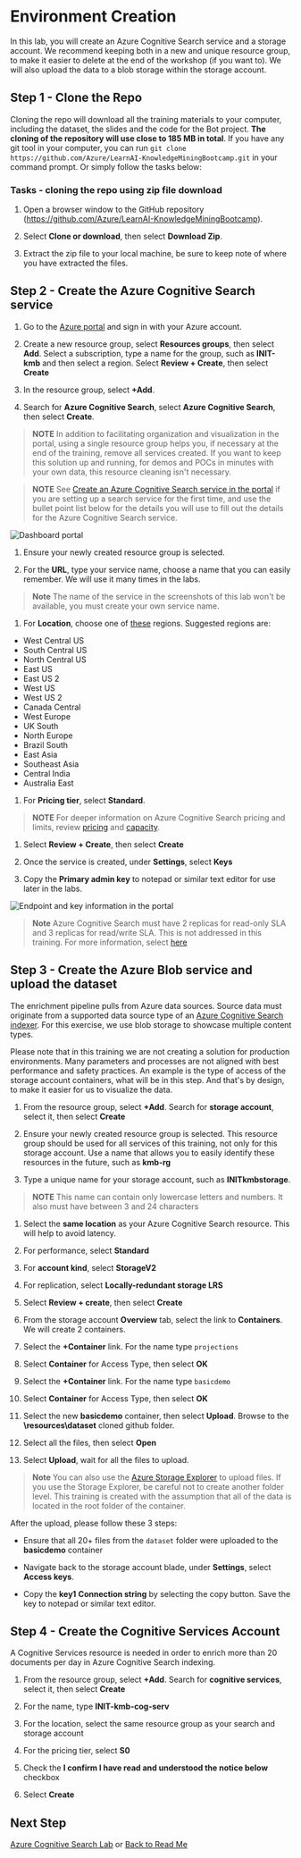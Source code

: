 # Environment Creation

In this lab, you will create an Azure Cognitive Search service and a storage account. We recommend keeping both in a new and unique resource group, to make it easier to delete at the end of the workshop (if you want to). We will also upload the data to a blob storage within the storage account.

## Step 1 - Clone the Repo

Cloning the repo will download all the training materials to your computer, including the dataset, the slides and the code for the Bot project. **The cloning of the repository will use close to 185 MB in total**. If you have any git tool in your computer, you can run `git clone https://github.com/Azure/LearnAI-KnowledgeMiningBootcamp.git` in your command prompt. Or simply follow the tasks below:

### Tasks - cloning the repo using zip file download

1. Open a browser window to the GitHub repository (<https://github.com/Azure/LearnAI-KnowledgeMiningBootcamp>).

1. Select **Clone or download**, then select **Download Zip**.

1. Extract the zip file to your local machine, be sure to keep note of where you have extracted the files.

## Step 2 - Create the Azure Cognitive Search service

1. Go to the [Azure portal](https://portal.azure.com) and sign in with your Azure account.

1. Create a new resource group, select **Resources groups**, then select **Add**.  Select a subscription, type a name for the group, such as **INIT-kmb** and then select a region.  Select **Review + Create**, then select **Create**

1. In the resource group, select **+Add**.  

1. Search for **Azure Cognitive Search**, select **Azure Cognitive Search**, then select **Create**.

>**NOTE** In addition to facilitating organization and visualization in the portal, using a single resource group helps you, if necessary at the end of the training, remove all services created. If you want to keep this solution up and running, for demos and POCs in minutes with your own data, this resource cleaning isn't necessary.

>**NOTE** See [Create an Azure Cognitive Search service in the portal](https://docs.microsoft.com/en-us/azure/search/search-create-service-portal) if you are setting up a search service for the first time, and use the bullet point list below for the details you will use to fill out the details for the Azure Cognitive Search service.

  ![Dashboard portal](../resources/images/lab-environment-creation/create-service-full-portal.png)

1. Ensure your newly created resource group is selected.  

1. For the **URL**, type your service name, choose a name that you can easily remember. We will use it many times in the labs.

> **Note** The name of the service in the screenshots of this lab won't be available, you must create your own service name.

1. For **Location**, choose one of [these](https://azure.microsoft.com/en-us/global-infrastructure/services/?products=search) regions. Suggested regions are:

- West Central US
- South Central US
- North Central US
- East US
- East US 2
- West US
- West US 2
- Canada Central
- West Europe
- UK South
- North Europe
- Brazil South
- East Asia
- Southeast Asia
- Central India
- Australia East

1. For **Pricing tier**, select **Standard**.  

>**NOTE** For deeper information on Azure Cognitive Search pricing and limits, review [pricing](https://azure.microsoft.com/pricing/details/search/) and [capacity](https://docs.microsoft.com/en-us/azure/search/search-limits-quotas-capacity).

1. Select **Review + Create**, then select **Create**

1. Once the service is created, under **Settings**, select **Keys**

1. Copy the **Primary admin key** to notepad or similar text editor for use later in the labs.

  ![Endpoint and key information in the portal](../resources/images/lab-environment-creation/create-search-collect-info.png "Endpoint and key information in the portal")

> **Note** Azure Cognitive Search must have 2 replicas for read-only SLA and 3 replicas for read/write SLA. This is not addressed in this training. For more information, select [here](https://azure.microsoft.com/en-us/support/legal/sla/search/v1_0/)

## Step 3 - Create the Azure Blob service and upload the dataset

The enrichment pipeline pulls from Azure data sources. Source data must originate from a supported data source type of an [Azure Cognitive Search indexer](https://docs.microsoft.com/en-us/azure/search/search-indexer-overview). For this exercise, we use blob storage to showcase multiple content types.

Please note that in this training we are not creating a solution for production environments. Many parameters and processes are not aligned with best performance and safety practices. An example is the type of access of the storage account containers, what will be in this step. And that's by design, to make it easier for us to visualize the data.

1. From the resource group, select **+Add**.  Search for **storage account**, select it, then select **Create**

1. Ensure your newly created resource group is selected. This resource group should be used for all services of this training, not only for this storage account. Use a name that allows you to easily identify these resources in the future, such as  **kmb-rg**

1. Type a unique name for your storage account, such as **INITkmbstorage**.

>**NOTE** This name can contain only lowercase letters and numbers. It also must have between 3 and 24 characters

1. Select the **same location** as your Azure Cognitive Search resource.  This will help to avoid latency.

1. For performance, select **Standard**

1. For **account kind**, select **StorageV2**

1. For replication, select **Locally-redundant storage LRS**

1. Select **Review + create**, then select **Create**

1. From the storage account **Overview** tab, select the link to **Containers**. We will create 2 containers.

1. Select the **+Container** link. For the name type `projections`

1. Select **Container** for Access Type, then select **OK**

1. Select the **+Container** link. For the name type `basicdemo`

1. Select **Container** for Access Type, then select **OK**

1. Select the new **basicdemo** container, then select **Upload**.  Browse to the **\resources\dataset** cloned github folder.

1. Select all the files, then select **Open**

1. Select **Upload**, wait for all the files to upload.

 > **Note** You can also use the [Azure Storage Explorer](https://docs.microsoft.com/en-us/azure/storage/blobs/storage-quickstart-blobs-storage-explorer) to upload files. If you use the Storage Explorer, be careful not to create another folder level. This training is created with the assumption that all of the data is located in the root folder of the container.

After the upload, please follow these 3 steps:

- Ensure that all 20+ files from the `dataset` folder were uploaded to the **basicdemo** container

- Navigate back to the storage account blade, under **Settings**, select **Access keys**.

- Copy the **key1** **Connection string** by selecting the copy button.  Save the key to notepad or similar text editor.

## Step 4 - Create the Cognitive Services Account

A Cognitive Services resource is needed in order to enrich more than 20 documents per day in Azure Cognitive Search indexing.

1. From the resource group, select **+Add**.  Search for **cognitive services**, select it, then select **Create**

2. For the name, type **INIT-kmb-cog-serv**

3. For the location, select the same resource group as your search and storage account

4. For the pricing tier, select **S0**

5. Check the **I confirm I have read and understood the notice below** checkbox

6. Select **Create**

## Next Step

[Azure Cognitive Search Lab](../labs/lab-02-azure-cognitive-search.md) or [Back to Read Me](../README.md)
